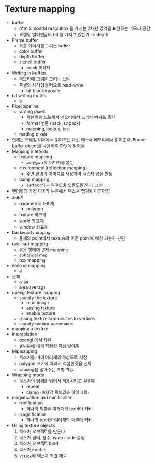 # Texture mapping
- buffer
    - n*m 의 spatial resolution 을 가지는 2차원 영역을 표현하는 메모리 공간
    - 픽셀당 얼마만큼의 bit 를 가지고 있는가 -> depth
- Frame buffer
    - 최종 이미지를 그리는 buffer
    - color buffer
    - depth buffer
    - stencil buffer
        - mask 이미지
- Writing in buffers
    - 메모리에 그림을 그리는 느낌
    - 픽셀의 사각형 블럭으로 read-write
        - bit block transfer
- bit writing modes
    - a
- Pixel pipeline
    - writing pixels
        - 픽셀들을 프로세서 메모리에서 프레임 버퍼로 옮김
        - format 변환 (pack, unpack)
        - mapping, lookup, test
    - reading pixels
- 현재는 프레임 버퍼에서 읽어오는 대신 텍스처 메모리에서 읽어온다. Frame buffer object를 사용하여 한번에 읽어옴
- Mapping methods
    - texture mapping
        - polygon 에 이미지를 붙임
    - environment (reflection mapping)
        - 주변 환경의 이미지를 사용하여 텍스쳐 맵을 만듦
    - bump mapping
        - surface의 지역적으로 오돌도돌?하게 표현
- 렌더링의 가장 마지막 부분에서 텍스쳐 맵핑이 이루어짐
- 좌표계
    - parametric 좌표계
        - polygon
    - texture 좌표계
    - world 좌표계
    - window 좌표계
- Backward mapping
    - 물체의 point에서 texture의 어떤 point에 매칭 되는지 판단
- two-part mapping
    - 쉬운 형태에 먼저 mapping
    - spherical map
    - box mapping
- second mapping
    - a
- 문제
    - alias
    - area average
- opengl texture mapping
    - specify the texture
        - read image
        - assing texture
        - enable texture
    - assing texture coordinates to vertices
    - specify texture parameters
- mapping a texture
- interpolation
    - opengl 에서 지원
    - 빈부분에 대해 적절한 픽셀 넣어줌
- Mipmapping
    - 텍스처를 미리 여러개의 해상도로 저장
    - polygon 크기에 따라서 적절한것을 선택
    - aliasing을 잡아주는 역할 가능
- Wrapping mode
    - 텍스처의 범위를 넘어서 적용시키고 싶을때
        - repeat
        - clamp (마지막 픽셀값을 이어그림)
- magnification and minification
    - minification
        - 하나의 픽셀을 여러개의 texel이 커버
    - magnification
        - 하나의 texel을 여러개의 픽셀이 커버
- Using texture objects
    1. 텍스처 오브젝트를 만든다
    2. 텍스처 필터, 함수, wrap mode 설정
    3. 텍스처 오브젝트 bind
    4. 텍스처 enable
    5. vertex에 텍스처 좌표 제공
